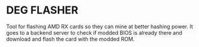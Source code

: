 DEG FLASHER
===========

Tool for flashing AMD RX cards so they can mine at better hashing power. It goes to a backend server to check if modded BIOS is already there and download and flash the card with the modded ROM.
